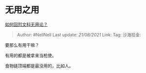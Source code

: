 # 无用之用
[如何回怼文科无用论？](https://www.zhihu.com/question/372621537/answer/1416068539)

> Author: #NellNell
> Last update: *21/08/2021*
> Link:
> Tag:
> 沙海拾金:

要那么有用干嘛？

有用的都是被拿来当枪使。

食物链顶端都是最没用的，比如人。
